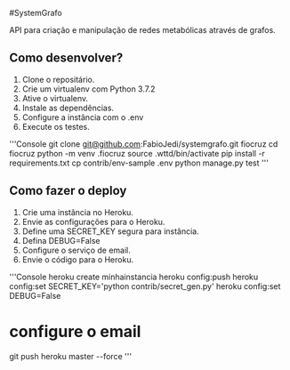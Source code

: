 #SystemGrafo

API para criação e manipulação de redes metabólicas através de grafos.

## Como desenvolver?

1. Clone o repositário.
2. Crie um virtualenv com Python 3.7.2
3. Ative o virtualenv.
4. Instale as dependências.
5. Configure a instância com o .env
6. Execute os testes.

'''Console
git clone git@github.com:FabioJedi/systemgrafo.git fiocruz
cd fiocruz
python -m venv .fiocruz
source .wttd/bin/activate
pip install -r requirements.txt
cp contrib/env-sample .env
python manage.py test
'''

## Como fazer o deploy

1. Crie uma instância no Heroku.
2. Envie as configurações para o Heroku.
3. Define uma SECRET_KEY segura para instância.
4. Defina DEBUG=False
5. Configure o serviço de email.
6. Envie o código para o Heroku.

'''Console
heroku create minhainstancia
heroku config:push
heroku config:set SECRET_KEY='python contrib/secret_gen.py'
heroku config:set DEBUG=False
# configure o email
git push heroku master --force
'''